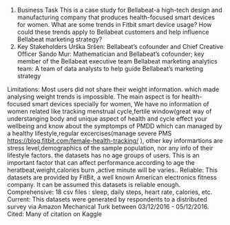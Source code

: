1. Business Task
This is a case study for Bellabeat-a high-tech design and manufacturing company that produces health-focused smart devices for women.
What are some trends in Fitbit smart device usage?
How could these trends apply to Bellabeat customers and help influence Bellabeat marketing strategy?
2. Key Stakeholders
Urška Sršen: Bellabeat’s cofounder and Chief Creative Officer Sando Mur: Mathematician and Bellabeat’s cofounder; key member of the Bellabeat executive team Bellabeat marketing analytics team: A team of data analysts to help guide Bellabeat’s marketing strategy

Limitations:
Most users did not share their weight information. which made analysing weight trends is impossible.
The main aspect is for health-focused smart devices specially for women, We have no information of women related like tracking menstrual cycle,fertile window(great way of understanging body and unique aspect of health and cycle effect your wellbeing and know about the symptomps of PMDD which can managed by a healthy lifestyle,regular excercises(manage severe PMS https://blog.fitbit.com/female-health-tracking/ ), other key informartions are stress level,demographics of the sample population, nor any info of their lifestyle factors.
the datasets has no age groups of users. This is an important factor that can affect performance.according to age the heratbeat,weight,calories burn ,active minute will be varies..
Reliable: This datasets are provided by FitBit, a well known American electronics fitness company. It can be assumed this datasets is reliable enough. Comprehensive: 18 csv files : sleep, daily steps, heart rate, calories, etc. Current: This datasets were generated by respondents to a distributed survey via Amazon Mechanical Turk between 03/12/2016 - 05/12/2016. Cited: Many of citation on Kaggle
